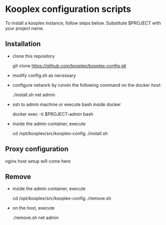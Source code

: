 # Kooplex configuration scripts

To install a kooplex instance, follow steps below. Substitute $PROJECT with your project name.

## Installation

* clone this repository

	git clone https://github.com/kooplex/kooplex-config.git

* modify config.sh as necessary
* configure network by runnin the following command on the docker _host_:

	./install.sh net admin

* ssh to admin machine or execute bash inside docker

	docker exec -ti $PROJECT-admin bash

* inside the admin container, execute

	cd /opt/kooplex/src/kooplex-config
	./install.sh

## Proxy configuration

nginx host setup will come here

## Remove

* inside the admin container, execute

	cd /opt/kooplex/src/kooplex-config
	./remove.sh

* on the host, execute

	./remove.sh net admin